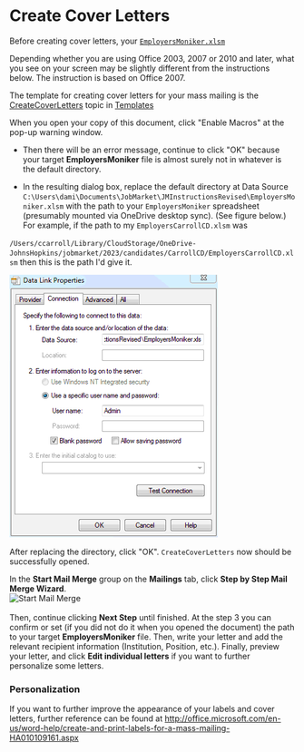 # Create Cover Letters

Before creating cover letters, your [`EmployersMoniker.xlsm`](https://livejohnshopkins-my.sharepoint.com/:x:/g/personal/econplacement_jh_edu/EUXOP3uK5X9EgqUy8v72KgIBi8Bgy5dv53-QYnGkj9ttag?e=hmPSaY)
<!-- #[EmployersMoniker](https://github.com/ccarrollATjhuecon/JobMarket/blob/main/Templates/EmployersMoniker.xlsm) file should already be filled according to its instructions. -->

Depending whether you are using Office 2003, 2007 or 2010 and later, what you see on your screen may be slightly different from the instructions below. The instruction is based on Office 2007.

The template for creating cover letters for your mass mailing is the [CreateCoverLetters](https://github.com/ccarrollATjhuecon/JobMarket/blob/main/Templates/) topic in [Templates](https://github.com/ccarrollATjhuecon/JobMarket/blob/main/Templates/)

When you open your copy of this document, click "Enable Macros" at the pop-up warning window.

- Then there will be an error message, continue to click "OK" because your target **EmployersMoniker** file is almost surely not in whatever is the default directory. 

- In the resulting  dialog box, replace the default directory at Data Source `C:\Users\dami\Documents\JobMarket\JMInstructionsRevised\EmployersMoniker.xlsm` with the path to your `EmployersMoniker` spreadsheet (presumably mounted via OneDrive desktop sync). (See figure below.) For example, if the path to my `EmployersCarrollCD.xlsm` was 

`/Users/ccarroll/Library/CloudStorage/OneDrive-JohnsHopkins/jobmarket/2023/candidates/CarrollCD/EmployersCarrollCD.xlsm` then this is the path I'd give it.

<img src="Data-Link-Properties.gif" alt="Data Link Properties&#39;" />

After replacing the directory, click "OK". `CreateCoverLetters` now should be successfully opened.

In the **Start Mail Merge** group on the **Mailings** tab, click **Step by Step Mail Merge Wizard**.<br />
<img src="Start%20Mail%20Merge.gif" alt="Start Mail Merge" /><br />
<br />
Then, continue clicking **Next Step** until finished. At the step 3 you can confirm or set (if you did not do it when you opened the document) the path to your target **EmployersMoniker** file. Then, write your letter and add the relevant recipient information (Institution, Position, etc.). Finally, preview your letter, and click **Edit individual letters** if you want to further personalize some letters. </p></td>

<tr class="odd">
<td><h3 id="personalization">Personalization</h3>
If you want to further improve the appearance of your labels and cover letters, further reference can be found at <a href="http://office.microsoft.com/en-us/word-help/create-and-print-labels-for-a-mass-mailing-HA010109161.aspx">http://office.microsoft.com/en-us/word-help/create-and-print-labels-for-a-mass-mailing-HA010109161.aspx</a></td>
</tr>
